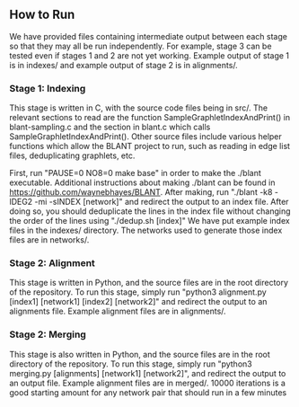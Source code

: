 ## How to Run
We have provided files containing intermediate output between each stage so that they may all be run independently. For example, stage 3 can be tested even if stages 1 and 2 are not yet working. Example output of stage 1 is in indexes/ and example output of stage 2 is in alignments/.

### Stage 1: Indexing
This stage is written in C, with the source code files being in src/. The relevant sections to read are the function SampleGraphletIndexAndPrint() in blant-sampling.c and the section in blant.c which calls SampleGraphletIndexAndPrint(). Other source files include various helper functions which allow the BLANT project to run, such as reading in edge list files, deduplicating graphlets, etc.

First, run "PAUSE=0 NO8=0 make base" in order to make the ./blant executable. Additional instructions about making ./blant can be found in https://github.com/waynebhayes/BLANT. After making, run "./blant -k8 -lDEG2 -mi -sINDEX [network]" and redirect the output to an index file. After doing so, you should deduplicate the lines in the index file without changing the order of the lines using "./dedup.sh [index]" We have put example index files in the indexes/ directory. The networks used to generate those index files are in networks/.

### Stage 2: Alignment
This stage is written in Python, and the source files are in the root directory of the repository. To run this stage, simply run "python3 alignment.py [index1] [network1] [index2] [network2]" and redirect the output to an alignments file. Example alignment files are in alignments/.

### Stage 2: Merging
This stage is also written in Python, and the source files are in the root directory of the repository. To run this stage, simply run "python3 merging.py [alignments] [network1] [network2]", and redirect the output to an output file. Example alignment files are in merged/. 10000 iterations is a good starting amount for any network pair that should run in a few minutes
